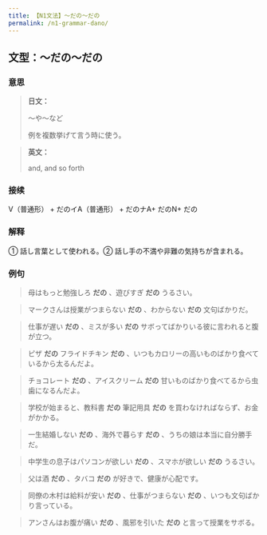 ```yaml
---
title: 【N1文法】〜だの〜だの
permalink: /n1-grammar-dano/
---
```


## 文型：〜だの〜だの

### 意思

> **日文：**
> 
> 〜や〜など
> 
> 例を複数挙げて言う時に使う。


> **英文：**
> 
> and, and so forth


### 接续

V（普通形） + だのイA（普通形） + だのナA+ だのN+ だの

### 解释

① 話し言葉として使われる。② 話し手の不満や非難の気持ちが含まれる。

### 例句

> 母はもっと勉強しろ **だの** 、遊びすぎ **だの** うるさい。

> マークさんは授業がつまらない **だの** 、わからない **だの** 文句ばかりだ。

> 仕事が遅い **だの** 、ミスが多い **だの** サボってばかりいる彼に言われると腹が立つ。

> ピザ **だの** フライドチキン **だの** 、いつもカロリーの高いものばかり食べているから太るんだよ。

> チョコレート **だの** 、アイスクリーム **だの** 甘いものばかり食べてるから虫歯になるんだよ。

> 学校が始まると、教科書 **だの** 筆記用具 **だの** を買わなければならず、お金がかかる。

> 一生結婚しない **だの** 、海外で暮らす **だの** 、うちの娘は本当に自分勝手だ。

> 中学生の息子はパソコンが欲しい **だの** 、スマホが欲しい **だの** うるさい。

> 父は酒 **だの** 、タバコ **だの** が好きで、健康が心配です。

> 同僚の木村は給料が安い **だの** 、仕事がつまらない **だの** 、いつも文句ばかり言っている。

> アンさんはお腹が痛い **だの** 、風邪を引いた **だの** と言って授業をサボる。


